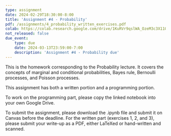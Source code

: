 ```yaml
---
type: assignment
date: 2024-02-29T18:30:00-8:00
title: 'Assignment #4 - Probability'
pdf: /assignments/4_probability_written_exercises.pdf
colab: https://colab.research.google.com/drive/1KuRVr9qslWA_OzeM3c3X11QpcyB2D4mH?usp=sharing
not_released: false
due_event: 
    type: due
    date: 2024-03-13T23:59:00-7:00
    description: 'Assignment #4 - Probability due'
---
```

This is the homework corresponding to the Probability lecture. It covers the concepts of marginal and conditional probabilities, Bayes rule, Bernoulli processes, and Poisson processes.

This assignment has both a written portion and a programming portion. 

To work on the programming part, please copy the linked notebook into your own Google Drive. 

To submit the assignment, please download the .ipynb file and submit it on Canvas before the deadline. For the written part (exercises 1, 2, and 3), please submit your write-up as a PDF, either LaTeXed or hand-written and scanned.
